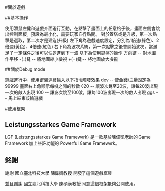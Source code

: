 #關於遊戲

##基本操作

使用滑鼠左鍵和遊戲介面進行互動，在點擊了畫面上的任意格子後，畫面左側會跳出控制面板，預設為最小化，需要玩家自行點開。
對於蓋塔或是升級，第一次點擊是選取，第二次才是建造(升級)
左下角為遊戲速度設定，分別為1倍速(綠色)、2倍速(黃色)、4倍速(紅色)
右下角為波次系統，第一次點擊之後會開始波次，當滿足了一定條件之後可以快速進到下一波
以下為使用鍵盤的操作
方向鍵 -- 對地圖作平移
-(_)鍵 -- 將地圖縮小檢視
+(=)鍵 -- 將地圖放大檢視

##關於Debug mode

遊戲進行中，使用鍵盤連續輸入以下指令觸發效果
dev -- 使金錢/血量固定為99999 畫面右上角顯示每幀之間的秒數
020 -- 讓波次跳至20波，讓每20波出現一次的敵人出現
100 -- 讓波次跳至100波，讓每100波出現一次的敵人出現
ggs -- 馬上結束該輪遊戲

#使用框架
## Leistungsstarkes Game Framework

LGF (Leistungsstarkes Game Framework) 是一款基於陳偉凱老師的 Game Framework 加上些許功能的 Powerful Game Framework。

## 銘謝

謝謝 國立臺北科技大學 陳偉凱教授 開發了這個遊戲框架

並且謝謝 國立臺北科技大學 陳碩漢教授 同意這個框架能夠公開使用。
